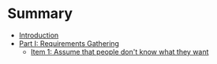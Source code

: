 # Summary

- [Introduction](./introduction.md)
- [Part I: Requirements Gathering](./pt1/introduction.md)
  - [Item 1: Assume that people don't know what they want](./pt1/item-1-dunno.md)
